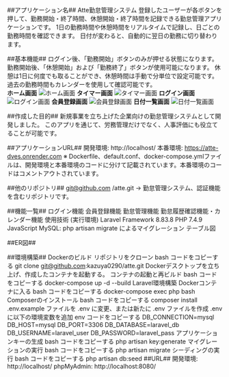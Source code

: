 ##アプリケーション名##
Atte勤怠管理システム
登録したユーザーが各ボタンを押して、勤務開始・終了時間、休憩開始・終了時間を記録できる勤怠管理アプリケーションです。
1日の勤務時間や休憩時間をリアルタイムで記録し、日ごとの勤務時間を確認できます。
日付が変わると、自動的に翌日の勤務に切り替わります。

##基本機能##
ログイン後、「勤務開始」ボタンのみが押せる状態になります。
勤務開始後、「休憩開始」および「勤務終了」ボタンが使用可能になります。
休憩は1日に何度でも取ることができ、休憩時間は手動で分単位で設定可能です。
過去の勤務時間もカレンダーを使用して確認可能です。<br>
                               <b>ホーム画面</b>
![ホーム画面](https://github.com/user-attachments/assets/e6f2e042-9e6f-4394-93b7-072780848120)
                               <b>タイマー画面</b>
![タイマー画面](https://github.com/user-attachments/assets/9adff991-07b2-4e72-ad24-ccbb79c12c31)
                               <b>ログイン画面</b>
![ログイン画面](https://github.com/user-attachments/assets/c0c4911a-7209-4fb4-a780-a020dee84018)
                               <b>会員登録画面</b>
![会員登録画面](https://github.com/user-attachments/assets/53d94cc5-247f-4bdc-8462-2aed207b5fa0)
                                <b>日付一覧画面</b>
![日付一覧画面](https://github.com/user-attachments/assets/172e7ad9-9ecf-4be0-aea1-4acbdae60901)

##作成した目的##
新規事業を立ち上げた企業向けの勤怠管理システムとして開発しました。
このアプリを通じて、労務管理だけでなく、人事評価にも役立てることが可能です。

##アプリケーションURL##
開発環境: http://localhost/
本番環境: https://atte-dves.onrender.com
※ Dockerfile、default.conf、docker-compose.ymlファイルは、開発環境と本番環境のコードに分けて記載されています。本番環境のコードはコメントアウトされています。

##他のリポジトリ##
git@github.com
/atte.git
→ 勤怠管理システム、認証機能を含むリポジトリです。

##機能一覧##
ログイン機能
会員登録機能
勤怠管理機能
勤怠履歴確認機能・カレンダー機能
使用技術 (実行環境)
Laravel Framework 8.83.8
PHP 7.4.9
JavaScript
MySQL: php artisan migrate によるマイグレーション
テーブル図


##ER図##


##環境構築##
Dockerのビルド
リポジトリをクローン
bash
コードをコピーする
git clone git@github.com:kazuya0290/atte.git
Dockerデスクトップを立ち上げ、作成したコンテナを起動する。
コンテナの起動と再ビルド
bash
コードをコピーする
docker-compose up -d --build
Laravel環境構築
Dockerコンテナに入る
bash
コードをコピーする
docker-compose exec php bash
Composerのインストール
bash
コードをコピーする
composer install
.env.example ファイルを .env に変更、または新たに .env ファイルを作成
.env に以下の環境変数を追加
env
コードをコピーする
DB_CONNECTION=mysql
DB_HOST=mysql
DB_PORT=3306
DB_DATABASE=laravel_db
DB_USERNAME=laravel_user
DB_PASSWORD=laravel_pass
アプリケーションキーの生成
bash
コードをコピーする
php artisan key:generate
マイグレーションの実行
bash
コードをコピーする
php artisan migrate
シーディングの実行
bash
コードをコピーする
php artisan db:seed
##URL##
開発環境: http://localhost/
phpMyAdmin: http://localhost:8080/
